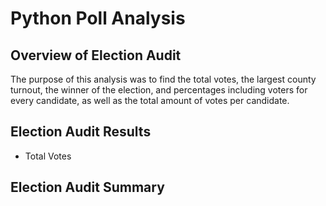 # Python Poll Analysis
## Overview of Election Audit
The purpose of this analysis was to find the total votes, the largest county turnout, the winner of the election, and percentages including voters for every candidate, as well as the total amount of votes per candidate.
## Election Audit Results
* Total Votes

## Election Audit Summary

